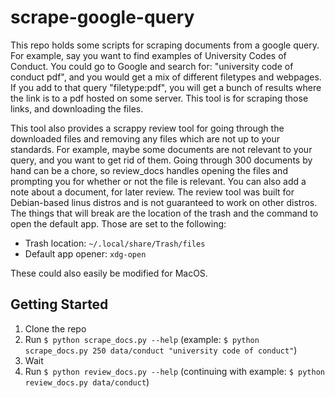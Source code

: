 # scrape-google-query

This repo holds some scripts for scraping documents from a google query. For example, say you want
to find examples of University Codes of Conduct. You could go to Google and search for: "university
code of conduct pdf", and you would get a mix of different filetypes and webpages. If you add to
that query "filetype:pdf", you will get a bunch of results where the link is to a pdf hosted on
some server. This tool is for scraping those links, and downloading the files.

This tool also provides a scrappy review tool for going through the downloaded files and removing
any files which are not up to your standards. For example, maybe some documents are not relevant
to your query, and you want to get rid of them. Going through 300 documents by hand can be a chore, 
so review_docs handles opening the files and prompting you for whether or not the file is relevant. 
You can also add a note about a document, for later review. The review tool was built for Debian-based
linus distros and is not guaranteed to work on other distros. The things that will break are the location
of the trash and the command to open the default app. Those are set to the following:

* Trash location: `~/.local/share/Trash/files`
* Default app opener: `xdg-open`

These could also easily be modified for MacOS. 

## Getting Started

1. Clone the repo
2. Run `$ python scrape_docs.py --help` (example: `$ python scrape_docs.py 250 data/conduct "university code of conduct"`)
3. Wait
4. Run `$ python review_docs.py --help` (continuing with example: `$ python review_docs.py data/conduct`)